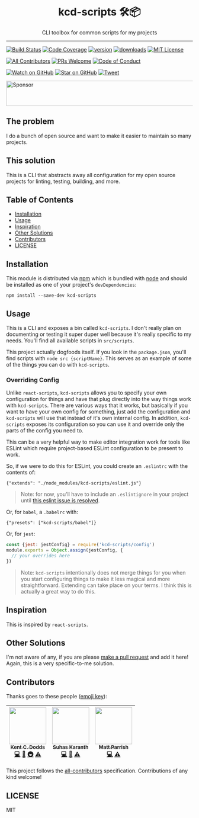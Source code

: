 <div align="center">
<h1>kcd-scripts 🛠📦</h1>

<p>CLI toolbox for common scripts for my projects</p>
</div>

<hr />

[![Build Status][build-badge]][build]
[![Code Coverage][coverage-badge]][coverage]
[![version][version-badge]][package]
[![downloads][downloads-badge]][npmcharts]
[![MIT License][license-badge]][LICENSE]

[![All Contributors](https://img.shields.io/badge/all_contributors-3-orange.svg?style=flat-square)](#contributors)
[![PRs Welcome][prs-badge]][prs]
[![Code of Conduct][coc-badge]][coc]

[![Watch on GitHub][github-watch-badge]][github-watch]
[![Star on GitHub][github-star-badge]][github-star]
[![Tweet][twitter-badge]][twitter]

<a href="https://app.codesponsor.io/link/PKGFLnhDiFvsUA5P4kAXfiPs/kentcdodds/kcd-scripts" rel="nofollow"><img src="https://app.codesponsor.io/embed/PKGFLnhDiFvsUA5P4kAXfiPs/kentcdodds/kcd-scripts.svg" style="width: 888px; height: 68px;" alt="Sponsor" /></a>

## The problem

I do a bunch of open source and want to make it easier to maintain so many
projects.

## This solution

This is a CLI that abstracts away all configuration for my open source projects
for linting, testing, building, and more.

## Table of Contents
<!-- START doctoc generated TOC please keep comment here to allow auto update -->
<!-- DON'T EDIT THIS SECTION, INSTEAD RE-RUN doctoc TO UPDATE -->


- [Installation](#installation)
- [Usage](#usage)
- [Inspiration](#inspiration)
- [Other Solutions](#other-solutions)
- [Contributors](#contributors)
- [LICENSE](#license)

<!-- END doctoc generated TOC please keep comment here to allow auto update -->

## Installation

This module is distributed via [npm][npm] which is bundled with [node][node] and
should be installed as one of your project's `devDependencies`:

```
npm install --save-dev kcd-scripts
```

## Usage

This is a CLI and exposes a bin called `kcd-scripts`. I don't really plan on
documenting or testing it super duper well because it's really specific to my
needs. You'll find all available scripts in `src/scripts`.

This project actually dogfoods itself. If you look in the `package.json`, you'll
find scripts with `node src {scriptName}`. This serves as an example of some
of the things you can do with `kcd-scripts`.

### Overriding Config

Unlike `react-scripts`, `kcd-scripts` allows you to specify your own
configuration for things and have that plug directly into the way things work
with `kcd-scripts`. There are various ways that it works, but basically if you
want to have your own config for something, just add the configuration and
`kcd-scripts` will use that instead of it's own internal config. In addition,
`kcd-scripts` exposes its configuration so you can use it and override only
the parts of the config you need to.

This can be a very helpful way to make editor integration work for tools like
ESLint which require project-based ESLint configuration to be present to work.

So, if we were to do this for ESLint, you could create an `.eslintrc` with the
contents of:

```
{"extends": "./node_modules/kcd-scripts/eslint.js"}
```

> Note: for now, you'll have to include an `.eslintignore` in your project until
> [this eslint issue is resolved](https://github.com/eslint/eslint/issues/9227).

Or, for `babel`, a `.babelrc` with:

```
{"presets": ["kcd-scripts/babel"]}
```

Or, for `jest`:

```javascript
const {jest: jestConfig} = require('kcd-scripts/config')
module.exports = Object.assign(jestConfig, {
  // your overrides here
})
```

> Note: `kcd-scripts` intentionally does not merge things for you when you start
> configuring things to make it less magical and more straightforward. Extending
> can take place on your terms. I think this is actually a great way to do this.

## Inspiration

This is inspired by `react-scripts`.

## Other Solutions

I'm not aware of any, if you are please [make a pull request][prs] and add it
here! Again, this is a very specific-to-me solution.

## Contributors

Thanks goes to these people ([emoji key][emojis]):

<!-- ALL-CONTRIBUTORS-LIST:START - Do not remove or modify this section -->
| [<img src="https://avatars.githubusercontent.com/u/1500684?v=3" width="100px;"/><br /><sub>Kent C. Dodds</sub>](https://kentcdodds.com)<br />[💻](https://github.com/kentcdodds/kcd-scripts/commits?author=kentcdodds "Code") [📖](https://github.com/kentcdodds/kcd-scripts/commits?author=kentcdodds "Documentation") [🚇](#infra-kentcdodds "Infrastructure (Hosting, Build-Tools, etc)") [⚠️](https://github.com/kentcdodds/kcd-scripts/commits?author=kentcdodds "Tests") | [<img src="https://avatars2.githubusercontent.com/u/22251956?v=4" width="100px;"/><br /><sub>Suhas Karanth</sub>](https://github.com/sudo-suhas)<br />[💻](https://github.com/kentcdodds/kcd-scripts/commits?author=sudo-suhas "Code") [🐛](https://github.com/kentcdodds/kcd-scripts/issues?q=author%3Asudo-suhas "Bug reports") [⚠️](https://github.com/kentcdodds/kcd-scripts/commits?author=sudo-suhas "Tests") | [<img src="https://avatars0.githubusercontent.com/u/1402095?v=4" width="100px;"/><br /><sub>Matt Parrish</sub>](https://github.com/pbomb)<br />[💻](https://github.com/kentcdodds/kcd-scripts/commits?author=pbomb "Code") [⚠️](https://github.com/kentcdodds/kcd-scripts/commits?author=pbomb "Tests") |
| :---: | :---: | :---: |
<!-- ALL-CONTRIBUTORS-LIST:END -->

This project follows the [all-contributors][all-contributors] specification.
Contributions of any kind welcome!

## LICENSE

MIT

[npm]: https://www.npmjs.com/
[node]: https://nodejs.org
[build-badge]: https://img.shields.io/travis/kentcdodds/kcd-scripts.svg?style=flat-square
[build]: https://travis-ci.org/kentcdodds/kcd-scripts
[coverage-badge]: https://img.shields.io/codecov/c/github/kentcdodds/kcd-scripts.svg?style=flat-square
[coverage]: https://codecov.io/github/kentcdodds/kcd-scripts
[version-badge]: https://img.shields.io/npm/v/kcd-scripts.svg?style=flat-square
[package]: https://www.npmjs.com/package/kcd-scripts
[downloads-badge]: https://img.shields.io/npm/dm/kcd-scripts.svg?style=flat-square
[npmcharts]: http://npmcharts.com/compare/kcd-scripts
[license-badge]: https://img.shields.io/npm/l/kcd-scripts.svg?style=flat-square
[license]: https://github.com/kentcdodds/kcd-scripts/blob/master/LICENSE
[prs-badge]: https://img.shields.io/badge/PRs-welcome-brightgreen.svg?style=flat-square
[prs]: http://makeapullrequest.com
[donate-badge]: https://img.shields.io/badge/$-support-green.svg?style=flat-square
[coc-badge]: https://img.shields.io/badge/code%20of-conduct-ff69b4.svg?style=flat-square
[coc]: https://github.com/kentcdodds/kcd-scripts/blob/master/other/CODE_OF_CONDUCT.md
[github-watch-badge]: https://img.shields.io/github/watchers/kentcdodds/kcd-scripts.svg?style=social
[github-watch]: https://github.com/kentcdodds/kcd-scripts/watchers
[github-star-badge]: https://img.shields.io/github/stars/kentcdodds/kcd-scripts.svg?style=social
[github-star]: https://github.com/kentcdodds/kcd-scripts/stargazers
[twitter]: https://twitter.com/intent/tweet?text=Check%20out%20kcd-scripts!%20https://github.com/kentcdodds/kcd-scripts%20%F0%9F%91%8D
[twitter-badge]: https://img.shields.io/twitter/url/https/github.com/kentcdodds/kcd-scripts.svg?style=social
[emojis]: https://github.com/kentcdodds/all-contributors#emoji-key
[all-contributors]: https://github.com/kentcdodds/all-contributors
